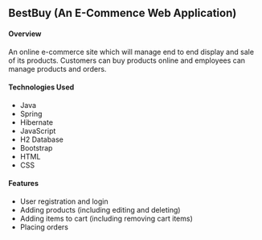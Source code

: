 <h2>BestBuy (An E-Commence Web Application)</h2>
<h4>Overview</h4>
<p>An online e-commerce site which will manage end to end display and sale of its products. Customers can buy products online and employees can manage products and orders.</p>
<h4>Technologies Used</h4>
<ul>
<li>Java</li>
<li>Spring</li>
<li>Hibernate</li>
<li>JavaScript</li>
<li>H2 Database</li>
<li>Bootstrap</li>
<li>HTML</li>
<li>CSS</li>
</ul>
<h4>Features</h4>
<ul>
<li>User registration and login</li>
<li>Adding products (including editing and deleting)</li>
<li>Adding items to cart (including removing cart items)</li>
<li>Placing orders</li>
</ul>
